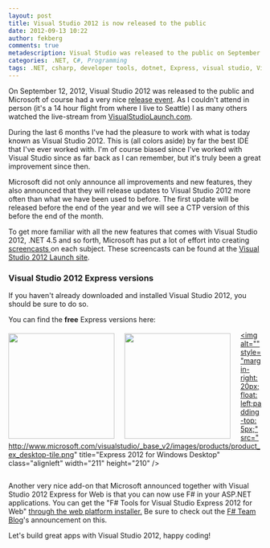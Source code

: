 ```yaml
---
layout: post
title: Visual Studio 2012 is now released to the public
date: 2012-09-13 10:22
author: fekberg
comments: true
metadescription: Visual Studio was released to the public on September 12, 2012 and you can now download the Visual Studio 2012 Express versions for free!
categories: .NET, C#, Programming
tags: .NET, csharp, developer tools, dotnet, Express, visual studio, Visual Studio 2012 Express
---
```

On September 12, 2012, Visual Studio 2012 was released to the public and Microsoft of course had a very nice <a href="http://www.visualstudiolaunch.com/">release event</a>. As I couldn't attend in person (it's a 14 hour flight from where I live to Seattle) I as many others watched the live-stream from <a href="http://www.visualstudiolaunch.com/">VisualStudioLaunch.com</a>.<!--excerpt-->

During the last 6 months I've had the pleasure to work with what is today known as Visual Studio 2012. This is (all colors aside) by far the best IDE that I've ever worked with. I'm of course biased since I've worked with Visual Studio since as far back as I can remember, but it's truly been a great improvement since then.

Microsoft did not only announce all improvements and new features, they also announced that they will release updates to Visual Studio 2012 more often than what we have been used to before. The first update will be released before the end of the year and we will see a CTP version of this before the end of the month.

To get more familiar with all the new features that comes with Visual Studio 2012, .NET 4.5 and so forth, Microsoft has put a lot of effort into creating <a href="http://www.visualstudiolaunch.com/vs2012vle/Modernapps">screencasts </a>on each subject. These screencasts can be found at the <a href="http://www.visualstudiolaunch.com/vs2012vle/Modernapps">Visual Studio 2012 Launch site</a>.

<h3>Visual Studio 2012 Express versions</h3>
If you haven't already downloaded and installed Visual Studio 2012, you should be sure to do so. 

You can find the <strong>free</strong> Express versions here:

<a href="http://www.microsoft.com/visualstudio/eng/products/visual-studio-express-for-web"><img alt="" style="margin-right: 20px;float: left;padding-top: 5px;" src="http://www.microsoft.com/visualstudio/_base_v2/images/products/product_ex_web-tile.png" title="Express 2012 for Web" class="alignleft" width="211" height="210" /></a><a href="http://www.microsoft.com/visualstudio/eng/products/visual-studio-express-for-windows-8"><img alt="" style="margin-right: 20px;float: left;padding-top: 5px;" src="http://www.microsoft.com/visualstudio/_base_v2/images/products/product_ex_windows8-tile.png" title="Express 2012 for Windows 8" class="alignleft" width="211" height="210" /></a><a href="http://www.microsoft.com/visualstudio/eng/products/visual-studio-express-for-windows-desktop"><img alt="" style="margin-right: 20px;float: left;padding-top: 5px;"src="http://www.microsoft.com/visualstudio/_base_v2/images/products/product_ex_desktop-tile.png" title="Express 2012 for Windows Desktop" class="alignleft" width="211" height="210" /></a>

<div style="clear: both;"></div>

Another very nice add-on that Microsoft announced together with Visual Studio 2012 Express for Web is that you can now use F# in your ASP.NET applications. You can get the "F# Tools for Visual Studio Express 2012 for Web" <a href="http://www.microsoft.com/web/gallery/install.aspx?appid=FSharpVWD11">through the web platform installer.</a> Be sure to check out the <a href="http://blogs.msdn.com/b/fsharpteam/archive/2012/09/12/announcing-the-release-of-f-tools-for-visual-studio-express-2012-for-web.aspx">F# Team Blog</a>'s announcement on this.

Let's build great apps with Visual Studio 2012, happy coding!